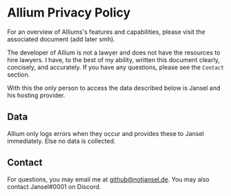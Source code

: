 # Allium Privacy Policy

For an overview of Alliums's features and capabilities, please visit the associated document (add later smh).

The developer of Allium is not a lawyer and does not have the resources to hire lawyers. I have, to the best of my ability, written this document clearly, concisely, and accurately. If you have any questions, please see the `Contact` section.

With this the only person to access the data described below is Jansel and his hosting provider.

## Data

Allium only logs errors when they occur and provides these to Jansel immediately. Else no data is collected.

## Contact

For questions, you may email me at github@notjansel.de. You may also contact Jansel#0001 on Discord.
